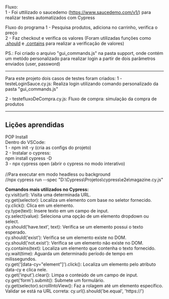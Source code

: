 ##
Fluxo:
<br>1 - Foi uttilizado o saucedemo (https://www.saucedemo.com/v1/) para realizar testes automatizados com Cypress<br>

Fluxo do programa
1 - Pesquisa produtos, adiciona no carrinho, verifica o preço<br>
2 - Faz checkout e verifica os valores (Foram utilizadas funções como [.should](https://docs.cypress.io/api/commands/should) e [.contains](https://docs.cypress.io/api/commands/contains) para realizar a verificação de valores)

PS.: Foi criado o arquivo "gui_commands.js" na pasta support, onde contém um metódo personalizado para realizar login a partir de dois parâmetros enviados (user, password)

____

Para este projeto dois casos de testes foram criados:
1 - testeLoginSauce.cy.js: Realiza login utilizando comando personalizado da pasta "gui_commands.js"

2 - testefluxoDeCompra.cy.js: Fluxo de compra: simulação da compra de produtos

____

## <b>Lições aprendidas<br></b>

POP Install<br>
Dentro do VSCode:<br>
1 - npm init -y (cria as configs do projeto)<br>
2 - Instalar o cypress:<br>
npm install cypress -D<br>
3 - npx cypress open (abrir o cypress no modo interativo)<br>
<br>
//Para executar em modo headless ou background<br>
//npx cypress run --spec "D:\Cypress\Projetos\cypress\e2e\magazine.cy.js"<br>

<b>Comandos mais utilizados no Cypress: <br></b>
cy.visit(url): Visita uma determinada URL. <br>
cy.get(selector): Localiza um elemento com base no seletor fornecido. <br>
cy.click(): Clica em um elemento. <br>
cy.type(text): Insere texto em um campo de input. <br>
cy.select(value): Seleciona uma opção de um elemento dropdown ou select. <br>
cy.should('have.text', text): Verifica se um elemento possui o texto esperado. <br>
cy.should('exist'): Verifica se um elemento existe no DOM. <br>
cy.should('not.exist'): Verifica se um elemento não existe no DOM. <br>
cy.contains(text): Localiza um elemento que contenha o texto fornecido. <br>
cy.wait(time): Aguarda um determinado período de tempo em milissegundos. <br>
cy.get('[data-cy="element"]').click(): Localiza um elemento pelo atributo data-cy e clica nele. <br>
cy.get('input').clear(): Limpa o conteúdo de um campo de input. <br> 
cy.get('form').submit(): Submete um formulário. <br>
cy.get(selector).scrollIntoView(): Faz a rolagem até um elemento específico. 
Validar se está na URL correta: 
cy.url().should('be.equal', 'https://')

<br>
